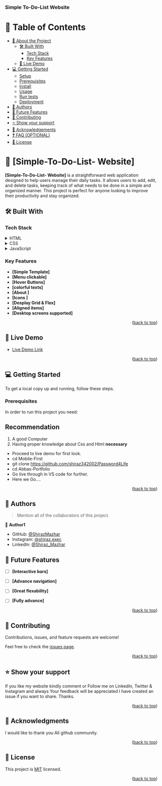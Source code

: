 <a name="readme-top"></a>

  <h3><b>Simple To-Do-List Website</b></h3>

</div>

<!-- TABLE OF CONTENTS -->

# 📗 Table of Contents

- [📖 About the Project](#about-project)
  - [🛠 Built With](#built-with)
    - [Tech Stack](#tech-stack)
    - [Key Features](#key-features)
  - [🚀 Live Demo](#live-demo)
- [💻 Getting Started](#getting-started)
  - [Setup](#setup)
  - [Prerequisites](#prerequisites)
  - [Install](#install)
  - [Usage](#usage)
  - [Run tests](#run-tests)
  - [Deployment](#triangular_flag_on_post-deployment)
- [👥 Authors](#authors)
- [🔭 Future Features](#future-features)
- [🤝 Contributing](#contributing)
- [⭐️ Show your support](#support)
- [🙏 Acknowledgements](#acknowledgements)
- [❓ FAQ (OPTIONAL)](#faq)
- [📝 License](#license)

<!-- PROJECT DESCRIPTION -->

# 📖 [Simple-To-Do-List- Website] <a name="about-project"></a>

**[Simple-To-Do-List- Website]** is a straightforward web application designed to help users manage their daily tasks. It allows users to add, edit, and delete tasks, keeping track of what needs to be done in a simple and organized manner. This project is perfect for anyone looking to improve their productivity and stay organized.

## 🛠 Built With <a name="built-with"></a>

### Tech Stack <a name="tech-stack"></a>


<details>
  <summary>HTML</summary>
</details>

<details>
  <summary>CSS</summary>
</details>
<details>
  <summary>JavaScript</summary>
</details>


<!-- Features -->

### Key Features <a name="key-features"></a>


- **[Simple Template]**
- **[Menu clickable]**
- **[Hover Buttons]**
- **[colorful texts]**
- **[About ]**
- **[Icons ]**
- **[Desplay Grid & Flex]**
- **[Aligned items]**
- **[Desktop screens supported]**

<p align="right">(<a href="#readme-top">back to top</a>)</p>

<!-- LIVE DEMO -->

## 🚀 Live Demo <a name="live-demo"></a>


- [Live Demo Link](https://shiraz342002.github.io/Simple-To_Do_List/)

<p align="right">(<a href="#readme-top">back to top</a>)</p>

<!-- GETTING STARTED -->

## 💻 Getting Started <a name="getting-started"></a>


To get a local copy up and running, follow these steps.


### Prerequisites

In order to run this project you need: 

## Recommendation
1. A good Computer
2. Having proper knowledge about Css and Html **necessary**

* Proceed to live demo for first look.
* cd Mobile-First
* git clone https://github.com/shiraz342002/Password4Life
* cd Abbas-Portfolio
* Go live through in VS code for further.
* Here we Go....

<p align="right">(<a href="#readme-top">back to top</a>)</p>

<!-- AUTHORS -->

## 👥 Authors <a name="authors"></a>

> Mention all of the collaborators of this project.

👤 **Author1**

- GitHub: [@ShirazMazhar](https://github.com/shiraz342002)
- Instagram: [@shiraz.exec](https://www.instagram.com/shiraz.exec)
- LinkedIn: [@Shiraz_Mazhar](https://www.linkedin.com/in/shiraz-mazhar-004928253/)

<!-- FUTURE FEATURES -->

## 🔭 Future Features <a name="future-features"></a>


- [ ] **[Interactive bars]**
- [ ] **[Advance navigation]**
- [ ] **[Great flexability]**
- [ ] **[Fully advance]**


<p align="right">(<a href="#readme-top">back to top</a>)</p>

<!-- CONTRIBUTING -->

## 🤝 Contributing <a name="contributing"></a>

Contributions, issues, and feature requests are welcome!

Feel free to check the [issues page](https://github.com/shiraz342002/Password4Life/issues).

<p align="right">(<a href="#readme-top">back to top</a>)</p>

<!-- SUPPORT -->

## ⭐️ Show your support <a name="support"></a>


If you like my website kindly comment or Follow me on LinkedIn, Twitter & Instagram  and always Your feedback will be appreciated I have created an issue if you want to share.
Thanks. 

<p align="right">(<a href="#readme-top">back to top</a>)</p>

<!-- ACKNOWLEDGEMENTS -->

## 🙏 Acknowledgments <a name="acknowledgements"></a>

I would like to thank you All github community.

<p align="right">(<a href="#readme-top">back to top</a>)</p>

<!-- LICENSE -->

## 📝 License <a name="license"></a>

This project is [MIT](/MIT.md) licensed.

<p align="right">(<a href="#readme-top">back to top</a>)</p>
